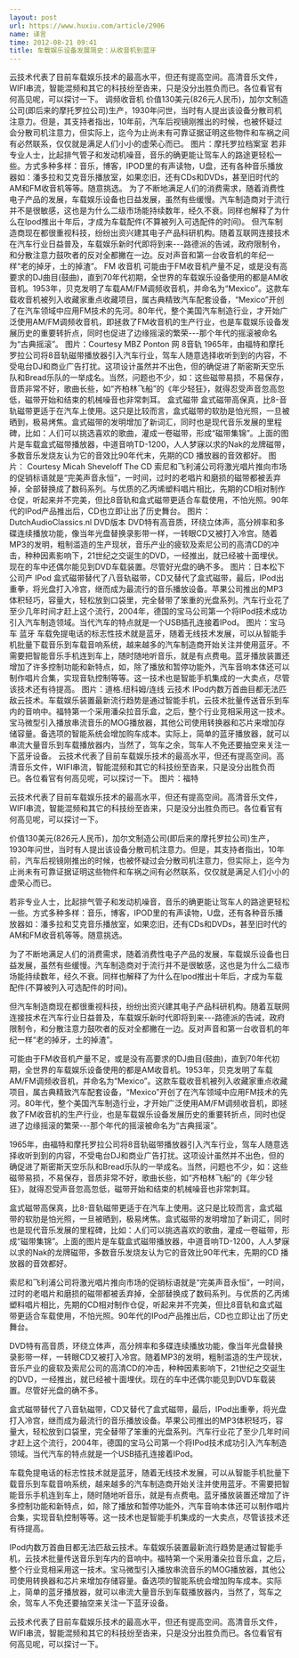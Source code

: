 ```yaml
---
layout: post
url: https://www.huxiu.com/article/2906
name: 译言
time: 2012-08-21 09:41
title: 车载娱乐设备发展简史：从收音机到蓝牙
---
```

云技术代表了目前车载娱乐技术的最高水平，但还有提高空间。高清音乐文件，WIFI串流，智能混频和其它的科技纷至沓来，只是没分出胜负而已。各位看官有何高见呢，可以探讨一下。 调频收音机 价值130美元(826元人民币)，加尔文制造公司(即后来的摩托罗拉公司)生产，1930年问世，当时有人提出该设备分散司机注意力。但是，其支持者指出，10年前，汽车后视镜刚推出的时候，也被怀疑过会分散司机注意力，但实际上，迄今为止尚未有可靠证据证明这些物件和车祸之间有必然联系，仅仅就是满足人们小小的虚荣心而已。 图片：摩托罗拉档案室 若非专业人士，比起排气管子和发动机噪音，音乐的确更能让驾车人的路途更轻松一些。方式多种多样：音乐，博客，IPOD里的有声读物，U盘，还有各种音乐播放器如：潘多拉和艾克音乐播放室，如果恋旧，还有CDs和DVDs，甚至旧时代的AM和FM收音机等等。随意挑选。 为了不断地满足人们的消费需求，随着消费性电子产品的发展，车载娱乐设备也日益发展，虽然有些缓慢。汽车制造商对于流行并不是很敏感，这也是为什么二级市场能持续数年，经久不衰。同样也解释了为什么在Ipod推出十年后，才成为车载配件(不算被列入可选配件的时间)。 但汽车制造商现在都很重视科技，纷纷出资兴建其电子产品科研机构。随着互联网连接技术在汽车行业日益普及，车载娱乐新时代即将到来---路德派的告诫，政府限制令，和分散注意力鼓吹者的反对全都撇在一边。反对声音和第一台收音机的年纪一样“老的掉牙，土的掉渣”。 FM 收音机 可能由于FM收音机产量不足，或是没有高要求的DJ曲目(鼓曲)，直到70年代初期，全世界的车载娱乐设备使用的都是AM收音机。1953年，贝克发明了车载AM/FM调频收音机，并命名为“Mexico”。这款车载收音机被列入收藏家重点收藏项目，属古典精致汽车配套设备，“Mexico”开创了在汽车领域中应用FM技术的先河。80年代，整个美国汽车制造行业，才开始广泛使用AM/FM调频收音机，即拯救了FM收音机的生产行业，也是车载娱乐设备发展历史的重要转折点，同时也促进了边缘摇滚的繁荣---那个年代的摇滚被命名为“古典摇滚”。 图片：Courtesy MBZ Ponton 网 8音轨 1965年，由福特和摩托罗拉公司将8音轨磁带播放器引入汽车行业，驾车人随意选择收听到到的内容，不受电台DJ和商业广告打扰。这项设计虽然并不出色，但的确促进了斯密斯天空乐队和Bread乐队的一举成名。当然，问题也不少，如：这些磁带易损，不易保存，音质非常不好，歌曲长些，如“齐柏林飞船”的《年少轻狂》，就得忍受声音忽高忽低，磁带开始和结束的机械噪音也非常刺耳。 盒式磁带 盒式磁带高保真，比8-音轨磁带更适于在汽车上使用。这只是比较而言，盒式磁带的软肋是怕光照，一旦被晒到，极易烤焦。盒式磁带的发明增加了新词汇，同时也是现代音乐发展的里程碑，比如：人们可以挑选喜欢的歌曲，灌成一卷磁带，形成“磁带集锦”。上面的图片是车载盒式磁带播放器，中道音响TD-1200，人人梦寐以求的Nak的龙牌磁带，多数音乐发烧友认为它的音效比90年代末，先期的CD 播放器的音效都好。 图片： Courtesy Micah Sheveloff The CD 索尼和飞利浦公司将激光唱片推向市场的促销标语就是“完美声音永恒”，一时间，过时的老唱片和磨损的磁带都被丢弃掉，全部替换成了数码系列。与优质的乙丙烯塑料唱片相比，先期的CD相对制作仓促，听起来并不完美，但比8音轨和盒式磁带更适合车载使用，不怕光照。90年代的IPod产品推出后，CD也立即让出了历史舞台。 图片：DutchAudioClassics.nl DVD版本 DVD特有高音质，环绕立体声，高分辨率和多碟连续播放功能，像当年光盘替换录影带一样，一转眼CD又被打入冷宫。随着MP3的发明，粗制滥造的生产现状，音乐产业的疲软及索尼公司的高清CD的冲击，种种因素影响下，21世纪之交诞生的DVD，一经推出，就已经被十面埋伏。现在的车中还偶尔能见到DVD车载装置。尽管好光盘的确不多。 图片：日本松下公司产 IPod 盒式磁带替代了八音轨磁带，CD又替代了盒式磁带，最后，IPod出重拳，将光盘打入冷宫，继而成为最流行的音乐播放设备。苹果公司推出的MP3体积轻巧，容量大，轻松放到口袋里，完全替带了笨重的光盘系列。汽车行业花了至少几年时间才赶上这个流行，2004年，德国的宝马公司第一个将IPod技术成功引入汽车制造领域。当代汽车的特点就是一个USB插孔连接着IPod。 图片：宝马车 蓝牙 车载免提电话的标志性技术就是蓝牙，随着无线技术发展，可以从智能手机批量下载音乐到车载音响系统，越来越多的汽车制造商开始关注并使用蓝牙。不需要把智能音乐手机连到车上，随时随地听音乐，就是有点费电。蓝牙播放装置还增加了许多控制功能和新特点，如，除了播放和暂停功能外，汽车音响本体还可以制作唱片合集，实现音轨控制等等。这一技术也是智能手机集成的一大卖点，尽管该技术还有待提高。 图片：道格.纽科姆/连线 云技术 IPod内数万首曲目都无法匹敌云技术。车载娱乐装置最新流行趋势是通过智能手机，云技术批量传送音乐到车内的音响中。福特第一个采用潘朵拉音乐盒，之后，整个行业竞相采用这一技术。宝马微型引入播放串流音乐的MOG播放器，其他公司使用转换器和芯片来增加存储容量。备选项的智能系统会增加购车成本。实际上，简单的蓝牙播放器，就可以串流大量音乐到车载播放器内，当然了，驾车之余，驾车人不免还要抽空来关注一下蓝牙设备。 云技术代表了目前车载娱乐技术的最高水平，但还有提高空间。高清音乐文件，WIFI串流，智能混频和其它的科技纷至沓来，只是没分出胜负而已。各位看官有何高见呢，可以探讨一下。 图片：福特

云技术代表了目前车载娱乐技术的最高水平，但还有提高空间。高清音乐文件，WIFI串流，智能混频和其它的科技纷至沓来，只是没分出胜负而已。各位看官有何高见呢，可以探讨一下。

价值130美元(826元人民币)，加尔文制造公司(即后来的摩托罗拉公司)生产，1930年问世，当时有人提出该设备分散司机注意力。但是，其支持者指出，10年前，汽车后视镜刚推出的时候，也被怀疑过会分散司机注意力，但实际上，迄今为止尚未有可靠证据证明这些物件和车祸之间有必然联系，仅仅就是满足人们小小的虚荣心而已。

若非专业人士，比起排气管子和发动机噪音，音乐的确更能让驾车人的路途更轻松一些。方式多种多样：音乐，博客，IPOD里的有声读物，U盘，还有各种音乐播放器如：潘多拉和艾克音乐播放室，如果恋旧，还有CDs和DVDs，甚至旧时代的AM和FM收音机等等。随意挑选。

为了不断地满足人们的消费需求，随着消费性电子产品的发展，车载娱乐设备也日益发展，虽然有些缓慢。汽车制造商对于流行并不是很敏感，这也是为什么二级市场能持续数年，经久不衰。同样也解释了为什么在Ipod推出十年后，才成为车载配件(不算被列入可选配件的时间)。

但汽车制造商现在都很重视科技，纷纷出资兴建其电子产品科研机构。随着互联网连接技术在汽车行业日益普及，车载娱乐新时代即将到来---路德派的告诫，政府限制令，和分散注意力鼓吹者的反对全都撇在一边。反对声音和第一台收音机的年纪一样“老的掉牙，土的掉渣”。

可能由于FM收音机产量不足，或是没有高要求的DJ曲目(鼓曲)，直到70年代初期，全世界的车载娱乐设备使用的都是AM收音机。1953年，贝克发明了车载AM/FM调频收音机，并命名为“Mexico”。这款车载收音机被列入收藏家重点收藏项目，属古典精致汽车配套设备，“Mexico”开创了在汽车领域中应用FM技术的先河。80年代，整个美国汽车制造行业，才开始广泛使用AM/FM调频收音机，即拯救了FM收音机的生产行业，也是车载娱乐设备发展历史的重要转折点，同时也促进了边缘摇滚的繁荣---那个年代的摇滚被命名为“古典摇滚”。

1965年，由福特和摩托罗拉公司将8音轨磁带播放器引入汽车行业，驾车人随意选择收听到到的内容，不受电台DJ和商业广告打扰。这项设计虽然并不出色，但的确促进了斯密斯天空乐队和Bread乐队的一举成名。当然，问题也不少，如：这些磁带易损，不易保存，音质非常不好，歌曲长些，如“齐柏林飞船”的《年少轻狂》，就得忍受声音忽高忽低，磁带开始和结束的机械噪音也非常刺耳。

盒式磁带高保真，比8-音轨磁带更适于在汽车上使用。这只是比较而言，盒式磁带的软肋是怕光照，一旦被晒到，极易烤焦。盒式磁带的发明增加了新词汇，同时也是现代音乐发展的里程碑，比如：人们可以挑选喜欢的歌曲，灌成一卷磁带，形成“磁带集锦”。上面的图片是车载盒式磁带播放器，中道音响TD-1200，人人梦寐以求的Nak的龙牌磁带，多数音乐发烧友认为它的音效比90年代末，先期的CD 播放器的音效都好。

索尼和飞利浦公司将激光唱片推向市场的促销标语就是“完美声音永恒”，一时间，过时的老唱片和磨损的磁带都被丢弃掉，全部替换成了数码系列。与优质的乙丙烯塑料唱片相比，先期的CD相对制作仓促，听起来并不完美，但比8音轨和盒式磁带更适合车载使用，不怕光照。90年代的IPod产品推出后，CD也立即让出了历史舞台。

DVD特有高音质，环绕立体声，高分辨率和多碟连续播放功能，像当年光盘替换录影带一样，一转眼CD又被打入冷宫。随着MP3的发明，粗制滥造的生产现状，音乐产业的疲软及索尼公司的高清CD的冲击，种种因素影响下，21世纪之交诞生的DVD，一经推出，就已经被十面埋伏。现在的车中还偶尔能见到DVD车载装置。尽管好光盘的确不多。

盒式磁带替代了八音轨磁带，CD又替代了盒式磁带，最后，IPod出重拳，将光盘打入冷宫，继而成为最流行的音乐播放设备。苹果公司推出的MP3体积轻巧，容量大，轻松放到口袋里，完全替带了笨重的光盘系列。汽车行业花了至少几年时间才赶上这个流行，2004年，德国的宝马公司第一个将IPod技术成功引入汽车制造领域。当代汽车的特点就是一个USB插孔连接着IPod。

车载免提电话的标志性技术就是蓝牙，随着无线技术发展，可以从智能手机批量下载音乐到车载音响系统，越来越多的汽车制造商开始关注并使用蓝牙。不需要把智能音乐手机连到车上，随时随地听音乐，就是有点费电。蓝牙播放装置还增加了许多控制功能和新特点，如，除了播放和暂停功能外，汽车音响本体还可以制作唱片合集，实现音轨控制等等。这一技术也是智能手机集成的一大卖点，尽管该技术还有待提高。

IPod内数万首曲目都无法匹敌云技术。车载娱乐装置最新流行趋势是通过智能手机，云技术批量传送音乐到车内的音响中。福特第一个采用潘朵拉音乐盒，之后，整个行业竞相采用这一技术。宝马微型引入播放串流音乐的MOG播放器，其他公司使用转换器和芯片来增加存储容量。备选项的智能系统会增加购车成本。实际上，简单的蓝牙播放器，就可以串流大量音乐到车载播放器内，当然了，驾车之余，驾车人不免还要抽空来关注一下蓝牙设备。

云技术代表了目前车载娱乐技术的最高水平，但还有提高空间。高清音乐文件，WIFI串流，智能混频和其它的科技纷至沓来，只是没分出胜负而已。各位看官有何高见呢，可以探讨一下。


